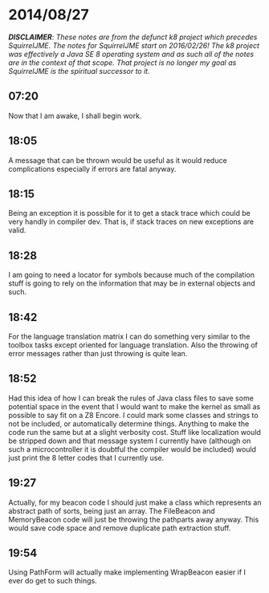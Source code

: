 # 2014/08/27

***DISCLAIMER***: _These notes are from the defunct k8 project which_
_precedes SquirrelJME. The notes for SquirrelJME start on 2016/02/26!_
_The k8 project was effectively a Java SE 8 operating system and as such_
_all of the notes are in the context of that scope. That project is no_
_longer my goal as SquirrelJME is the spiritual successor to it._

## 07:20

Now that I am awake, I shall begin work.

## 18:05

A message that can be thrown would be useful as it would reduce complications
especially if errors are fatal anyway.

## 18:15

Being an exception it is possible for it to get a stack trace which could be
very handly in compiler dev. That is, if stack traces on new exceptions are
valid.

## 18:28

I am going to need a locator for symbols because much of the compilation stuff
is going to rely on the information that may be in external objects and such.

## 18:42

For the language translation matrix I can do something very similar to the
toolbox tasks except oriented for language translation. Also the throwing of
error messages rather than just throwing is quite lean.

## 18:52

Had this idea of how I can break the rules of Java class files to save some
potential space in the event that I would want to make the kernel as small as
possible to say fit on a Z8 Encore. I could mark some classes and strings to
not be included, or automatically determine things. Anything to make the code
run the same but at a slight verbosity cost. Stuff like localization would be
stripped down and that message system I currently have (although on such a
microcontroller it is doubtful the compiler would be included) would just
print the 8 letter codes that I currently use.

## 19:27

Actually, for my beacon code I should just make a class which represents an
abstract path of sorts, being just an array. The FileBeacon and MemoryBeacon
code will just be throwing the pathparts away anyway. This would save code
space and remove duplicate path extraction stuff.

## 19:54

Using PathForm will actually make implementing WrapBeacon easier if I ever do
get to such things.

